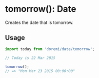 # tomorrow(): Date

Creates the date that is tomorrow.

## Usage

```js
import today from 'doremi/date/tomorrow';

// Today is 22 Mar 2015

tomorrow();
// => "Mon Mar 23 2015 00:00:00"
```
